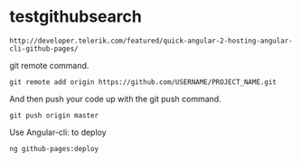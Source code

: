 # testgithubsearch

`http://developer.telerik.com/featured/quick-angular-2-hosting-angular-cli-github-pages/`

git remote command.

`git remote add origin https://github.com/USERNAME/PROJECT_NAME.git`

And then push your code up with the git push command.

`git push origin master`


Use Angular-cli: to deploy

`ng github-pages:deploy`

